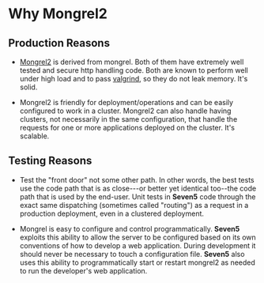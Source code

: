 Why Mongrel2
============

Production Reasons
------------------

* [Mongrel2](http://www.mongrel2.org) is derived from mongrel.  Both of them 
have extremely well tested and secure http handling code.  Both are known to
perform well under high load and to pass [valgrind](http://www.valgrind.org), so
they do not leak memory.  It's solid.

* Mongrel2 is friendly for deployment/operations and can be easily configured to
work in a cluster.  Mongrel2 can also handle having clusters, not necessarily in
the same configuration, that handle the requests for one or more applications
deployed on the cluster.  It's scalable.

Testing Reasons
---------------

* Test the "front door" not some other path.  In other words, the best tests 
use the code path that is as close---or better yet identical too--the code path 
that is used by the end-user.  Unit tests in **Seven5** code through the exact
same dispatching (sometimes called "routing") as a request in a production
deployment, even in a clustered deployment.

* Mongrel is easy to configure and control programmatically.  **Seven5** 
exploits this ability to allow the server to be configured based on its
own conventions of how to develop a web application.  During development it 
should never be necessary to touch a configuration file.  **Seven5** also uses
this ability to programmatically start or restart mongrel2 as needed to run
the developer's web application.


